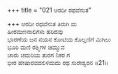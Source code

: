+++
title = "021 ಆರದೀ ರಥವೆನುತ"

+++
ಆರದೀ ರಥವೆನುತ ತಿರುಗಿ ಮ  
ಹೀರಮಣನಾಲಿಗಳು ಹರಿದವು  
ಭಾರಣೆಯ ಜನ ನಯನ ಕೋಟಿಯ ಕೊಲ್ಲಣಿಗೆ ಮಿಗಿಲು  
ಭೂರಿ ಮಣಿ ರಶ್ಮಿಗಳ ಚಿಮ್ಮುವ  
ಚಾರು ಚಮರಿಯ ತುರಗ ನಿಕರ ಗ  
ಭೀರ ಹೇಷಾರವದಲಿಳಿದುದು ರಥ ಸುರೇಶ್ವರನ     ॥21॥